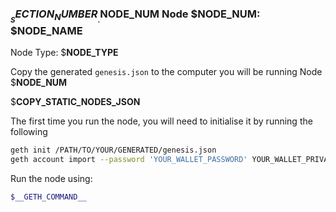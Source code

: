 ### $__SECTION_NUMBER__.$__NODE_NUM__ Node $__NODE_NUM__: $__NODE_NAME__

Node Type: $__NODE_TYPE__

Copy the generated `genesis.json` to the computer you will be running Node $__NODE_NUM__

$__COPY_STATIC_NODES_JSON__

The first time you run the node, you will need to initialise it by running
the following

```bash
geth init /PATH/TO/YOUR/GENERATED/genesis.json
geth account import --password 'YOUR_WALLET_PASSWORD' YOUR_WALLET_PRIVATE_KEY
```

Run the node using:

```bash
$__GETH_COMMAND__
```
